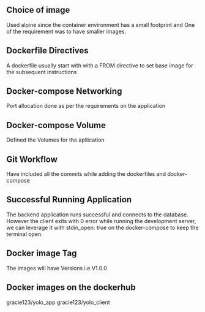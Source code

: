 ## Choice of image

Used alpine since the container environment has a small footprint and One of the requirement was to have smaller images.

## Dockerfile Directives
A dockerfile usually start with with a FROM directive to set base image for the subsequent instructions

## Docker-compose Networking

Port allocation done as per the requirements on the application

## Docker-compose Volume

Defined the Volumes for the apllication

## Git Workflow

Have included all the commits while adding the dockerfiles and docker-compose

## Successful Running Application

The backend application runs successful and connects to the database. However the client exits with 0 error while running the development server, we can leverage it with stdin_open: true on the docker-compose to keep the terminal open.

## Docker image Tag
The images will have Versions i.e V1.0.0

## Docker images on the dockerhub
gracie123/yolo_app
gracie123/yolo_client